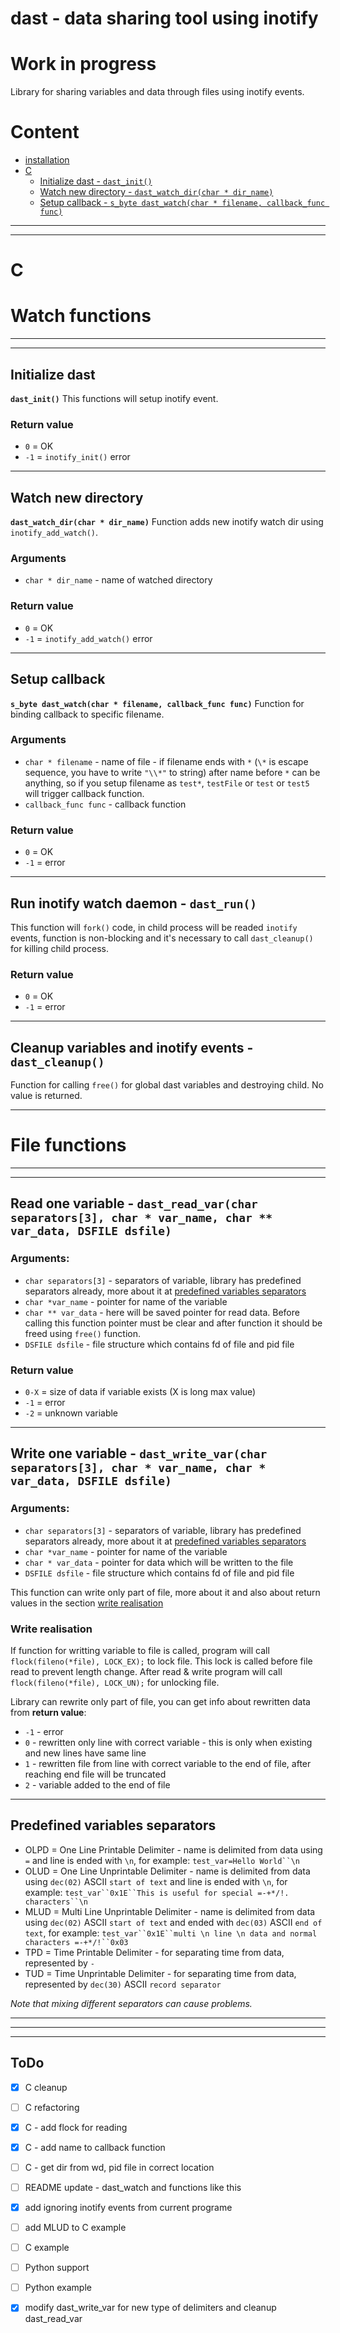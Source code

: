 dast - data sharing tool using inotify
==========

# __Work in progress__

Library for sharing variables and data through files using inotify events.


# Content
 * [installation](#installation)
 * [C](#c)
    * [Initialize dast - `dast_init()`](#initialize-dast)
    * [Watch new directory - `dast_watch_dir(char * dir_name)`](#watch-new-directory)
    * [Setup callback - `s_byte dast_watch(char * filename, callback_func func)`](#setup-callback)
-----
-----
# __C__



# Watch functions
-----
-----


## Initialize dast
__`dast_init()`__
This functions will setup inotify event.

### Return value
 - `0`  = OK
 - `-1` = `inotify_init()` error

-----

## Watch new directory
__`dast_watch_dir(char * dir_name)`__
Function adds new inotify watch dir using `inotify_add_watch()`.

### Arguments
 - `char * dir_name` - name of watched directory

### Return value
 - `0`  = OK
 - `-1` = `inotify_add_watch()` error

-----

## Setup callback
__`s_byte dast_watch(char * filename, callback_func func)`__
Function for binding callback to specific filename.

### Arguments
 - `char * filename` - name of file - if filename ends with `*` (`\*` is escape sequence, you have to write `"\\*"` to string) after name before `*` can be anything, so if you setup filename as `test*`, `testFile` or `test` or `test5` will trigger callback function.
 - `callback_func func` - callback function

### Return value
 - `0`  = OK
 - `-1` = error

-----

## Run inotify watch daemon - `dast_run()`
This function will `fork()` code, in child process will be readed `inotify` events, function is non-blocking and it's necessary to call `dast_cleanup()` for killing child process.

### Return value
 - `0`  = OK
 - `-1` = error

-----

## Cleanup variables and inotify events - `dast_cleanup()`
Function for calling `free()` for global dast variables and destroying child. No value is returned.

-----
# File functions
-----
-----

## Read one variable - `dast_read_var(char separators[3], char * var_name, char ** var_data, DSFILE dsfile)`

### Arguments:
 - `char separators[3]` - separators of variable, library has predefined separators already, more about it at [predefined variables separators](#predefined-variables-separators)
 - `char *var_name` - pointer for name of the variable
 - `char ** var_data` - here will be saved pointer for read data. Before calling this function pointer must be clear and after function it should be freed using `free()` function.
 - `DSFILE dsfile` - file structure which contains fd of file and pid file


### Return value

 - `0-X` = size of data if variable exists (X is long max value)
 - `-1`  = error
 - `-2`  = unknown variable

-----

## Write one variable - `dast_write_var(char separators[3], char * var_name, char * var_data, DSFILE dsfile)`

### Arguments:
 - `char separators[3]` - separators of variable, library has predefined separators already, more about it at [predefined variables separators](#predefined-variables-separators)
 - `char *var_name` - pointer for name of the variable
 - `char * var_data` - pointer for data which will be written to the file
 - `DSFILE dsfile` - file structure which contains fd of file and pid file

This function can write only part of file, more about it and also about return values in the section [write realisation](#write-realisation)


### Write realisation

If function for writting variable to file is called, program will call `flock(fileno(*file), LOCK_EX);` to lock file. This lock is called before file read to prevent length change. After read & write program will call `flock(fileno(*file), LOCK_UN);` for unlocking file.

Library can rewrite only part of file, you can get info about rewritten data from __return value__:

 - `-1` - error
 - `0` - rewritten only line with correct variable - this is only when existing and new lines have same line
 - `1` - rewritten file from line with correct variable to the end of file, after reaching end file will be truncated
 - `2` - variable added to the end of file

----

## Predefined variables separators

 * OLPD = One Line Printable Delimiter - name is delimited from data using `=` and line is ended with `\n`, for example: `test_var=Hello World``\n`
 * OLUD = One Line Unprintable Delimiter - name is delimited from data using `dec(02)` ASCII `start of text` and line is ended with `\n`, for example: `test_var``0x1E``This is useful for special =-+*/!. characters``\n`
 * MLUD = Multi Line Unprintable Delimiter - name is delimited from data using `dec(02)` ASCII `start of text` and ended with `dec(03)` ASCII `end of text`, for example:  `test_var``0x1E``multi \n line \n data and normal characters =-+*/!``0x03`
 * TPD = Time Printable Delimiter - for separating time from data, represented by `-`
 * TUD = Time Unprintable Delimiter - for separating time from data, represented by `dec(30)` ASCII `record separator`

*Note that mixing different separators can cause problems.*

-----
-----
-----

## ToDo

 - [x] C cleanup
 - [ ] C refactoring
 - [x] C - add flock for reading
 - [x] C - add name to callback function
 - [ ] C - get dir from wd, pid file in correct location
 - [ ] README update - dast_watch and functions like this
 - [x] add ignoring inotify events from current programe
 - [ ] add MLUD to C example
 - [ ] C example
 - [ ] Python support
 - [ ] Python example
 - [x] modify dast_write_var for new type of delimiters and cleanup dast_read_var



